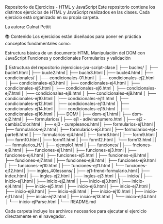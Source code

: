 Repositorio de Ejercicios - HTML y JavaScript
Este repositorio contiene los distintos ejercicios de HTML y JavaScript realizados en las clases. Cada ejercicio está organizado en su propia carpeta.

La autora: Gulnat Pettit

📚 Contenido
Los ejercicios están diseñados para poner en práctica conceptos fundamentales como:

Estructura básica de un documento HTML
Manipulación del DOM con JavaScript
Funciones y condicionales
Formularios y validación

📁 Estructura del repositorio
/ejercicios-jva-script-clase
|
├── bucles/
│   ├── bucle1.html
|   ├── bucle2.html
|   ├── bucle3.html
|   ├── bucle4.html
|
├── condicionales/
│   ├── condicionales-01.html
│   ├── condicionales-ej2.html
│   ├── condicionales-ej3.html
│   ├── condicionales-ej4.html
│   ├── condicionales-ej5.html
│   ├── condicionales-ej6.html
│   ├── condicionales-ej7.html
│   ├── condicionales-ej8.html
│   ├── condicionales-ej9.html
│   ├── condicionales-ej10.html
│   ├── condicionales-ej11.html
│   ├── condicionales-ej12.html
│   ├── condicionales-ej13.html
│   ├── condicionales-ej14.html
│   ├── condicionales-ej15.html
│   ├── condicionales-ej16.html
|
├── DOM/
|   ├── dom-ej1.html
|   ├── dom-ej2.html
|
├── formularios/
|   ├── ej1 - adivinanumero.html
|   ├── ej2 - cambiaColor.html
|   ├── ej3 - cumpleanos.html
|   ├── formularios-ej1.html
|   ├── formularios-ej2.html
|   ├── formularios-ej3.html
|   ├── formularios-ej4-parteB.html
|   ├── formularios-ej4.html
|   ├── form8.html
|   ├── form9.html
|   ├── form10.html
|   ├── form11.html
|   ├── form12.html
│   └── form13.html
|
|── formularios_H/
|   ├── ejemplo1.html
|
├── funciones/
|   ├── fnciones-ej9.html
|   ├── funciones-ej1.html
|   ├── funciones-ej3.html
|   ├── funciones-ej4.html
|   ├── funciones-ej5.html
|   ├── funciones-ej6.html
|   ├── funciones-ej7.html
|   ├── funciones-ej8.html
|   ├── funciones-ej9.html
|   ├── funciones-ej10.html
|   ├── funciones-ej11.html
│   └── funciones-ej12.html
|
├── ingles_40lessons/
|   ├── ej1-frend-formulario.html
|   ├── index.html
|   ├── ingles-ej2.html
|   ├── ingles-ej3.html
|
├── inicio/
|   ├── inicio-ej1.html
|   ├── inicio-ej2.html
|   ├── inicio-ej3.html
|   ├── inicio-ej4.html
|   ├── inicio-ej5.html
|   ├── inicio-ej6.html
|   ├── inicio-ej7.html
|   ├── inicio-ej8.html
|   ├── inicio-ej9.html
|   ├── inicio-ej10.html
|   ├── inicio-ej11.html
|   ├── inicio-ej12.html
|   ├── inicio-ej13.html
│   └── inicio-ej14.html
│   └── inicio-ejParse.html
|
└── README.md

Cada carpeta incluye los archivos necesarios para ejecutar el ejercicio directamente en el navegador.